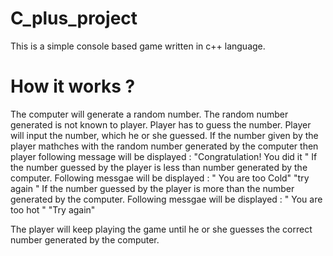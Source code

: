 # C_plus_project
This  is a simple console based game written in c++ language.

# How it works ?
  The computer will generate a random number. The random number generated is not known to player. 
  Player has to guess the number. Player will input the number, which he or she guessed. If the number given by the player mathches with 
  the random number generated by the computer then player following message will be displayed :
      "Congratulation! You did it "
  If the number guessed by the player is less than number generated by the computer. Following messgae will be displayed :
      " You are too Cold" 
      "try again "
  If the number guessed by the player is more than the number generated by the computer. Following messgae will be displayed :
      " You are too hot "
      "Try again"
      
  The player will keep playing the game until he or she guesses the correct number generated by the computer.
  

